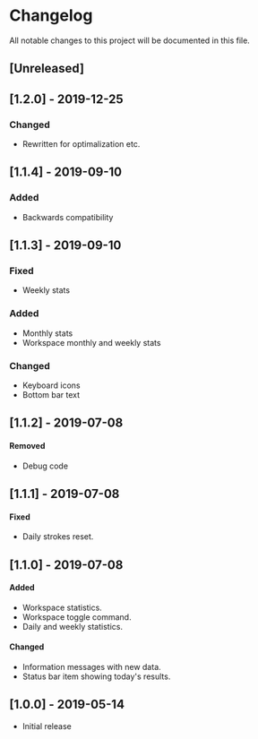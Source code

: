 # Changelog
All notable changes to this project will be documented in this file.

## [Unreleased]

## [1.2.0] - 2019-12-25
### Changed
- Rewritten for optimalization etc.

## [1.1.4] - 2019-09-10
### Added
- Backwards compatibility

## [1.1.3] - 2019-09-10
### Fixed
- Weekly stats

### Added
- Monthly stats
- Workspace monthly and weekly stats

### Changed
- Keyboard icons
- Bottom bar text

## [1.1.2] - 2019-07-08
#### Removed
- Debug code

## [1.1.1] - 2019-07-08
#### Fixed
- Daily strokes reset.

## [1.1.0] - 2019-07-08
#### Added
- Workspace statistics.
- Workspace toggle command.
- Daily and weekly statistics.
#### Changed
- Information messages with new data.
- Status bar item showing today's results.

## [1.0.0] - 2019-05-14
- Initial release